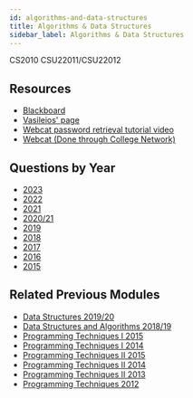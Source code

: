 ```yaml
---
id: algorithms-and-data-structures
title: Algorithms & Data Structures
sidebar_label: Algorithms & Data Structures
---
```

CS2010
CSU22011/CSU22012

## Resources

-   [Blackboard](https://tcd.blackboard.com/webapps/blackboard/execute/announcement?method=search&context=course_entry&course_id=_38688_1&handle=announcements_entry&mode=view)
-   [Vasileios' page](https://www.scss.tcd.ie/Vasileios.Koutavas/teaching/cs2010/mt1718/)
-   [Webcat password retrieval tutorial video](https://drive.google.com/file/d/1JxkDihAt1uFynAD2AV8p91Xdvbsh4-Rg/view)
-   [Webcat (Done through College Network)](http://webcat.scss.tcd.ie/cs2012/WebObjects/Web-CAT.woa)

## Questions by Year

-   [2023](https://www.tcd.ie/academicregistry/exams/assets/local/Past%20Papers%202023-2024/Semester%201/CSU%20CS7%20STU%20STP/CSU22011-1.pdf)
-   [2022](https://learn-eu-central-1-prod-fleet01-xythos.content.blackboardcdn.com/62b985ffa0afc/7330091?X-Blackboard-S3-Bucket=learn-eu-central-1-prod-fleet01-xythos&X-Blackboard-Expiration=1733583600000&X-Blackboard-Signature=fkKxAX05TmQ4nPzms1PNo9QAedB03Em%2Fu3j1y9vjQoc%3D&X-Blackboard-Client-Id=300200&X-Blackboard-S3-Region=eu-central-1&response-cache-control=private%2C%20max-age%3D21600&response-content-disposition=inline%3B%20filename%2A%3DUTF-8%27%27CS2011-1-annual-exam-2022-23.pdf&response-content-type=application%2Fpdf&X-Amz-Security-Token=IQoJb3JpZ2luX2VjEIj%2F%2F%2F%2F%2F%2F%2F%2F%2F%2FwEaDGV1LWNlbnRyYWwtMSJIMEYCIQCYPHbp24%2BF9E22xgOyKvBQVq6j73uveJFwrmW0cRBPugIhAJ6uNaY%2FvgVpLHbirJ2rFprrSdf1K8JqeDmTNibt4X1%2BKr4FCEEQBBoMNjM1NTY3OTI0MTgzIgy0auqPP9Ma%2BEL3HUsqmwUws8ShmAHwbuzEFp1PZa7YB%2FJ0SwL9mOV5vRMTN1%2BhtXlw7JLqkSMyUB5QDGNynkqtctGDzpwVZLuNVsWt61Yc76CiYJ4rzrm29zwg%2BG9FYCNQrmuu6bUjs%2BHhPHncgRXIB%2FAK7gTEPveUdvOrQEO9HeSAN%2B8nltN0Tvskj76JqBIaEnpH4B0AEVYlnoAF8FK9N5MlRDO6Z%2BjA5NrKiwthjOsYSrJSL26Bi0K8IZdh%2BgRWYFsS1G1u%2B383QRDTN57iqQsB6W1I1pSkrwobB8Gjgo7tLWMg%2FvICTj0plC%2BzubdyJpplno%2Bce4kCFifMu%2BF6UWw5tQyT9KOzK2Of4uhWgthAqzUqu315RqFdv4T069G0feMVoMWPnYbX4NikabD379V73CsbSWJ3ePZQbe%2FSEGGRZVMlR1DqYQ4ISxCD8P5TGMLIWCDV1LCN5WomTq5dIAxMWJFy%2FyPTGApEUx9ckR67bsvzsykQ9YGqR3OtBYaihkjFy47nz4Ob03aeNAapz6%2FrXiSK0gGaStXFIPIVbcZnPj2VuXukOUzE1P9ojtsNmEe5OmjaX%2FWhICpsgniZqrhsIwQjPe9wo8tcTSTEbs9Sa%2BnImyBUyEe5coGlDbcsY9S2JcIRLH1A4HtUHvO1rksRVId7VJtngIQbqDWKWcyD%2BzmuRecPJAhGcXA7pLBhl3I5ElrOiTZnyvffZiPl0JivlbyrBQ%2BP4j3zgzoTkcCFthFQMoKKRG9X4rAbzIy5lgF3oaWBOR%2BzSL2WwOKWbU8EJLyoQ7nSks7Oqg%2FtkP0dPiE3dQAcbMEIY78%2FABShDzmrXFIkX7GZLpPNyRWii4ieSV0p6elnrvuFbWevTs9HRmtG4KzcsHlIN05W%2BDpEqLk7LXM4Yd2wMNaH0LoGOrABLtp6yqjN9w%2Bl8Try8RErPOT%2B8G796xgDROFS1%2BmfFCNT28RdppmQG77CDHz1A8LdviX%2FcfJbQmduaQPVuXcBerm9NLqET2ivb6jGHk2je5bI9GFheuitXEdpmypO9vdpVI8G41lo%2FYp3f4Qroxy%2BZA3S%2FHsu%2Fu062HQtDLI7tDX093PfRpH6ycQ2%2B%2FD8uoQCPE8vJhU2iI%2BM%2F8z%2Ft%2FwwNcWy%2FnsieBi98BXDnZTouXY%3D&X-Amz-Algorithm=AWS4-HMAC-SHA256&X-Amz-Date=20241207T090000Z&X-Amz-SignedHeaders=host&X-Amz-Expires=21600&X-Amz-Credential=ASIAZH6WM4PL3ZMTHJCT%2F20241207%2Feu-central-1%2Fs3%2Faws4_request&X-Amz-Signature=bc0cb7e5f425e17ab8379a4c9c5644b0e3a08fd8dedd264bd9342f16a673c226)
-   [2021](https://www.tcd.ie/academicregistry/exams/assets/local/past-papers%20202122/SEM%201%20DREAMWEAVER%20UPLOADER%20PDF/CSU/CSU22011%20Final%202122.pdf)
-   [2020/21](https://www.tcd.ie/academicregistry/exams/assets/local/past-papers%20202021/CSU/CSU22011-1.pdf)
-   [2019](https://www.tcd.ie/academicregistry/exams/assets/local/past-papers2019/Semester%202%20Papers/CS/CS2010-2.PDF)
-   [2018](https://www.tcd.ie/academicregistry/exams/assets/local/past-papers2018/CS/CS2010-1.PDF)
-   [2017](https://www.tcd.ie/academicregistry/exams/assets/local/past-papers2017/CS/CS2010-1.PDF)
-   [2016](https://www.tcd.ie/academicregistry/exams/assets/local/past-papers2016/CS/CS2010-1.PDF)
-   [2015](https://www.tcd.ie/academicregistry/exams/assets/local/past-papers2015/CS/CS2010-1.PDF)

## Related Previous Modules

-   [Data Structures 2019/20](https://www.tcd.ie/academicregistry/exams/assets/local/past%20papers201920/CSU/CSU33D05-1.PDF)
-   [Data Structures and Algorithms 2018/19](https://www.tcd.ie/academicregistry/exams/assets/local/past-papers2019/Semester%201%20Papers/CS/CS3D5A-1.PDF)
-   [Programming Techniques I 2015](https://www.tcd.ie/academicregistry/exams/assets/local/past-papers2015/CS/CS2011-2.PDF)
-   [Programming Techniques I 2014](https://www.tcd.ie/academicregistry/exams/assets/local/past-papers2014/CS/CS20112.pdf)
-   [Programming Techniques II 2015](https://www.tcd.ie/academicregistry/exams/assets/local/past-papers2015/CS/CS2012-1.PDF)
-   [Programming Techniques II 2014](https://www.tcd.ie/academicregistry/exams/assets/local/past-papers2014/CS/CS20121.pdf)
-   [Programming Techniques II 2013](https://www.tcd.ie/academicregistry/exams/assets/local/past-papers2013/CS/CS20121.pdf)
-   [Programming Techniques 2012](https://www.tcd.ie/Local/Exam_Papers/2012/XC/XCS20111.pdf)
